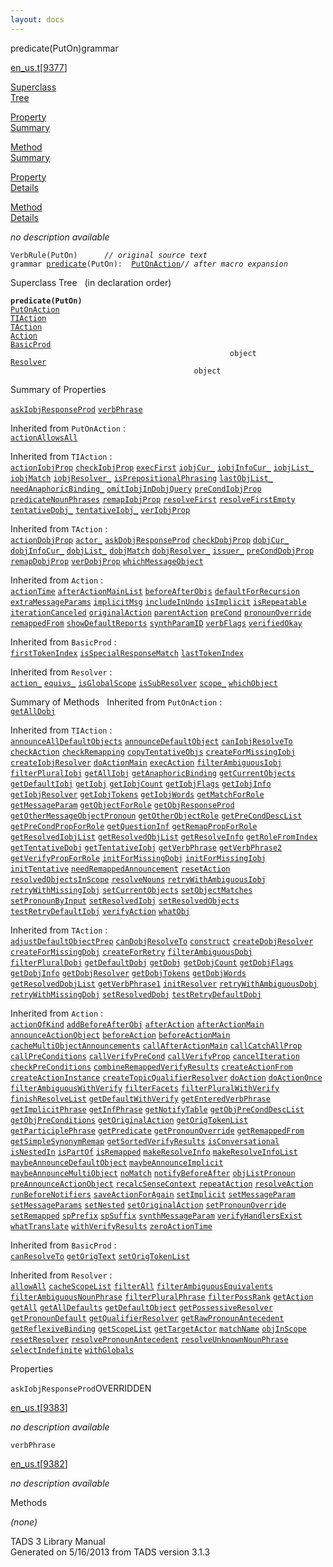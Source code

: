 ```yaml
---
layout: docs
---
```

<span class="title">predicate(PutOn)</span><span class="type">grammar</span>

[en_us.t](../file/en_us.t.html)\[[9377](../source/en_us.t.html#9377)\]

[Superclass  
Tree](#_SuperClassTree_)

[Property  
Summary](#_PropSummary_)

[Method  
Summary](#_MethodSummary_)

[Property  
Details](#_Properties_)

[Method  
Details](#_Methods_)



*no description available*

`VerbRule(PutOn)      `*`// original source text`*  
`grammar `<span class="gramalt">[`predicate`](../object/predicate.html)`(PutOn)`</span>` :   `[`PutOnAction`](../object/PutOnAction.html)*`// after macro expansion`*



<span id="_SuperClassTree_"></span>



<span class="hdln">Superclass Tree</span>   (in declaration order)



**`predicate(PutOn)`**  
[`PutOnAction`](../object/PutOnAction.html)  
[`TIAction`](../object/TIAction.html)  
[`TAction`](../object/TAction.html)  
[`Action`](../object/Action.html)  
[`BasicProd`](../object/BasicProd.html)  
`                                                 object`  
[`Resolver`](../object/Resolver.html)  
`                                         object`  
<span id="_PropSummary_"></span>



<span class="hdln">Summary of Properties</span>  



[`askIobjResponseProd`](#askIobjResponseProd) [`verbPhrase`](#verbPhrase)

Inherited from `PutOnAction` :  
[`actionAllowsAll`](../object/PutOnAction.html#actionAllowsAll)

Inherited from `TIAction` :  
[`actionIobjProp`](../object/TIAction.html#actionIobjProp) [`checkIobjProp`](../object/TIAction.html#checkIobjProp) [`execFirst`](../object/TIAction.html#execFirst) [`iobjCur_`](../object/TIAction.html#iobjCur_) [`iobjInfoCur_`](../object/TIAction.html#iobjInfoCur_) [`iobjList_`](../object/TIAction.html#iobjList_) [`iobjMatch`](../object/TIAction.html#iobjMatch) [`iobjResolver_`](../object/TIAction.html#iobjResolver_) [`isPrepositionalPhrasing`](../object/TIAction.html#isPrepositionalPhrasing) [`lastObjList_`](../object/TIAction.html#lastObjList_) [`needAnaphoricBinding_`](../object/TIAction.html#needAnaphoricBinding_) [`omitIobjInDobjQuery`](../object/TIAction.html#omitIobjInDobjQuery) [`preCondIobjProp`](../object/TIAction.html#preCondIobjProp) [`predicateNounPhrases`](../object/TIAction.html#predicateNounPhrases) [`remapIobjProp`](../object/TIAction.html#remapIobjProp) [`resolveFirst`](../object/TIAction.html#resolveFirst) [`resolveFirstEmpty`](../object/TIAction.html#resolveFirstEmpty) [`tentativeDobj_`](../object/TIAction.html#tentativeDobj_) [`tentativeIobj_`](../object/TIAction.html#tentativeIobj_) [`verIobjProp`](../object/TIAction.html#verIobjProp)

Inherited from `TAction` :  
[`actionDobjProp`](../object/TAction.html#actionDobjProp) [`actor_`](../object/TAction.html#actor_) [`askDobjResponseProd`](../object/TAction.html#askDobjResponseProd) [`checkDobjProp`](../object/TAction.html#checkDobjProp) [`dobjCur_`](../object/TAction.html#dobjCur_) [`dobjInfoCur_`](../object/TAction.html#dobjInfoCur_) [`dobjList_`](../object/TAction.html#dobjList_) [`dobjMatch`](../object/TAction.html#dobjMatch) [`dobjResolver_`](../object/TAction.html#dobjResolver_) [`issuer_`](../object/TAction.html#issuer_) [`preCondDobjProp`](../object/TAction.html#preCondDobjProp) [`remapDobjProp`](../object/TAction.html#remapDobjProp) [`verDobjProp`](../object/TAction.html#verDobjProp) [`whichMessageObject`](../object/TAction.html#whichMessageObject)

Inherited from `Action` :  
[`actionTime`](../object/Action.html#actionTime) [`afterActionMainList`](../object/Action.html#afterActionMainList) [`beforeAfterObjs`](../object/Action.html#beforeAfterObjs) [`defaultForRecursion`](../object/Action.html#defaultForRecursion) [`extraMessageParams`](../object/Action.html#extraMessageParams) [`implicitMsg`](../object/Action.html#implicitMsg) [`includeInUndo`](../object/Action.html#includeInUndo) [`isImplicit`](../object/Action.html#isImplicit) [`isRepeatable`](../object/Action.html#isRepeatable) [`iterationCanceled`](../object/Action.html#iterationCanceled) [`originalAction`](../object/Action.html#originalAction) [`parentAction`](../object/Action.html#parentAction) [`preCond`](../object/Action.html#preCond) [`pronounOverride`](../object/Action.html#pronounOverride) [`remappedFrom`](../object/Action.html#remappedFrom) [`showDefaultReports`](../object/Action.html#showDefaultReports) [`synthParamID`](../object/Action.html#synthParamID) [`verbFlags`](../object/Action.html#verbFlags) [`verifiedOkay`](../object/Action.html#verifiedOkay)

Inherited from `BasicProd` :  
[`firstTokenIndex`](../object/BasicProd.html#firstTokenIndex) [`isSpecialResponseMatch`](../object/BasicProd.html#isSpecialResponseMatch) [`lastTokenIndex`](../object/BasicProd.html#lastTokenIndex)

Inherited from `Resolver` :  
[`action_`](../object/Resolver.html#action_) [`equivs_`](../object/Resolver.html#equivs_) [`isGlobalScope`](../object/Resolver.html#isGlobalScope) [`isSubResolver`](../object/Resolver.html#isSubResolver) [`scope_`](../object/Resolver.html#scope_) [`whichObject`](../object/Resolver.html#whichObject)

<span id="_MethodSummary_"></span>



<span class="hdln">Summary of Methods</span>  
Inherited from `PutOnAction` :  
[`getAllDobj`](../object/PutOnAction.html#getAllDobj)

Inherited from `TIAction` :  
[`announceAllDefaultObjects`](../object/TIAction.html#announceAllDefaultObjects) [`announceDefaultObject`](../object/TIAction.html#announceDefaultObject) [`canIobjResolveTo`](../object/TIAction.html#canIobjResolveTo) [`checkAction`](../object/TIAction.html#checkAction) [`checkRemapping`](../object/TIAction.html#checkRemapping) [`copyTentativeObjs`](../object/TIAction.html#copyTentativeObjs) [`createForMissingIobj`](../object/TIAction.html#createForMissingIobj) [`createIobjResolver`](../object/TIAction.html#createIobjResolver) [`doActionMain`](../object/TIAction.html#doActionMain) [`execAction`](../object/TIAction.html#execAction) [`filterAmbiguousIobj`](../object/TIAction.html#filterAmbiguousIobj) [`filterPluralIobj`](../object/TIAction.html#filterPluralIobj) [`getAllIobj`](../object/TIAction.html#getAllIobj) [`getAnaphoricBinding`](../object/TIAction.html#getAnaphoricBinding) [`getCurrentObjects`](../object/TIAction.html#getCurrentObjects) [`getDefaultIobj`](../object/TIAction.html#getDefaultIobj) [`getIobj`](../object/TIAction.html#getIobj) [`getIobjCount`](../object/TIAction.html#getIobjCount) [`getIobjFlags`](../object/TIAction.html#getIobjFlags) [`getIobjInfo`](../object/TIAction.html#getIobjInfo) [`getIobjResolver`](../object/TIAction.html#getIobjResolver) [`getIobjTokens`](../object/TIAction.html#getIobjTokens) [`getIobjWords`](../object/TIAction.html#getIobjWords) [`getMatchForRole`](../object/TIAction.html#getMatchForRole) [`getMessageParam`](../object/TIAction.html#getMessageParam) [`getObjectForRole`](../object/TIAction.html#getObjectForRole) [`getObjResponseProd`](../object/TIAction.html#getObjResponseProd) [`getOtherMessageObjectPronoun`](../object/TIAction.html#getOtherMessageObjectPronoun) [`getOtherObjectRole`](../object/TIAction.html#getOtherObjectRole) [`getPreCondDescList`](../object/TIAction.html#getPreCondDescList) [`getPreCondPropForRole`](../object/TIAction.html#getPreCondPropForRole) [`getQuestionInf`](../object/TIAction.html#getQuestionInf) [`getRemapPropForRole`](../object/TIAction.html#getRemapPropForRole) [`getResolvedIobjList`](../object/TIAction.html#getResolvedIobjList) [`getResolvedObjList`](../object/TIAction.html#getResolvedObjList) [`getResolveInfo`](../object/TIAction.html#getResolveInfo) [`getRoleFromIndex`](../object/TIAction.html#getRoleFromIndex) [`getTentativeDobj`](../object/TIAction.html#getTentativeDobj) [`getTentativeIobj`](../object/TIAction.html#getTentativeIobj) [`getVerbPhrase`](../object/TIAction.html#getVerbPhrase) [`getVerbPhrase2`](../object/TIAction.html#getVerbPhrase2) [`getVerifyPropForRole`](../object/TIAction.html#getVerifyPropForRole) [`initForMissingDobj`](../object/TIAction.html#initForMissingDobj) [`initForMissingIobj`](../object/TIAction.html#initForMissingIobj) [`initTentative`](../object/TIAction.html#initTentative) [`needRemappedAnnouncement`](../object/TIAction.html#needRemappedAnnouncement) [`resetAction`](../object/TIAction.html#resetAction) [`resolvedObjectsInScope`](../object/TIAction.html#resolvedObjectsInScope) [`resolveNouns`](../object/TIAction.html#resolveNouns) [`retryWithAmbiguousIobj`](../object/TIAction.html#retryWithAmbiguousIobj) [`retryWithMissingIobj`](../object/TIAction.html#retryWithMissingIobj) [`setCurrentObjects`](../object/TIAction.html#setCurrentObjects) [`setObjectMatches`](../object/TIAction.html#setObjectMatches) [`setPronounByInput`](../object/TIAction.html#setPronounByInput) [`setResolvedIobj`](../object/TIAction.html#setResolvedIobj) [`setResolvedObjects`](../object/TIAction.html#setResolvedObjects) [`testRetryDefaultIobj`](../object/TIAction.html#testRetryDefaultIobj) [`verifyAction`](../object/TIAction.html#verifyAction) [`whatObj`](../object/TIAction.html#whatObj)

Inherited from `TAction` :  
[`adjustDefaultObjectPrep`](../object/TAction.html#adjustDefaultObjectPrep) [`canDobjResolveTo`](../object/TAction.html#canDobjResolveTo) [`construct`](../object/TAction.html#construct) [`createDobjResolver`](../object/TAction.html#createDobjResolver) [`createForMissingDobj`](../object/TAction.html#createForMissingDobj) [`createForRetry`](../object/TAction.html#createForRetry) [`filterAmbiguousDobj`](../object/TAction.html#filterAmbiguousDobj) [`filterPluralDobj`](../object/TAction.html#filterPluralDobj) [`getDefaultDobj`](../object/TAction.html#getDefaultDobj) [`getDobj`](../object/TAction.html#getDobj) [`getDobjCount`](../object/TAction.html#getDobjCount) [`getDobjFlags`](../object/TAction.html#getDobjFlags) [`getDobjInfo`](../object/TAction.html#getDobjInfo) [`getDobjResolver`](../object/TAction.html#getDobjResolver) [`getDobjTokens`](../object/TAction.html#getDobjTokens) [`getDobjWords`](../object/TAction.html#getDobjWords) [`getResolvedDobjList`](../object/TAction.html#getResolvedDobjList) [`getVerbPhrase1`](../object/TAction.html#getVerbPhrase1) [`initResolver`](../object/TAction.html#initResolver) [`retryWithAmbiguousDobj`](../object/TAction.html#retryWithAmbiguousDobj) [`retryWithMissingDobj`](../object/TAction.html#retryWithMissingDobj) [`setResolvedDobj`](../object/TAction.html#setResolvedDobj) [`testRetryDefaultDobj`](../object/TAction.html#testRetryDefaultDobj)

Inherited from `Action` :  
[`actionOfKind`](../object/Action.html#actionOfKind) [`addBeforeAfterObj`](../object/Action.html#addBeforeAfterObj) [`afterAction`](../object/Action.html#afterAction) [`afterActionMain`](../object/Action.html#afterActionMain) [`announceActionObject`](../object/Action.html#announceActionObject) [`beforeAction`](../object/Action.html#beforeAction) [`beforeActionMain`](../object/Action.html#beforeActionMain) [`cacheMultiObjectAnnouncements`](../object/Action.html#cacheMultiObjectAnnouncements) [`callAfterActionMain`](../object/Action.html#callAfterActionMain) [`callCatchAllProp`](../object/Action.html#callCatchAllProp) [`callPreConditions`](../object/Action.html#callPreConditions) [`callVerifyPreCond`](../object/Action.html#callVerifyPreCond) [`callVerifyProp`](../object/Action.html#callVerifyProp) [`cancelIteration`](../object/Action.html#cancelIteration) [`checkPreConditions`](../object/Action.html#checkPreConditions) [`combineRemappedVerifyResults`](../object/Action.html#combineRemappedVerifyResults) [`createActionFrom`](../object/Action.html#createActionFrom) [`createActionInstance`](../object/Action.html#createActionInstance) [`createTopicQualifierResolver`](../object/Action.html#createTopicQualifierResolver) [`doAction`](../object/Action.html#doAction) [`doActionOnce`](../object/Action.html#doActionOnce) [`filterAmbiguousWithVerify`](../object/Action.html#filterAmbiguousWithVerify) [`filterFacets`](../object/Action.html#filterFacets) [`filterPluralWithVerify`](../object/Action.html#filterPluralWithVerify) [`finishResolveList`](../object/Action.html#finishResolveList) [`getDefaultWithVerify`](../object/Action.html#getDefaultWithVerify) [`getEnteredVerbPhrase`](../object/Action.html#getEnteredVerbPhrase) [`getImplicitPhrase`](../object/Action.html#getImplicitPhrase) [`getInfPhrase`](../object/Action.html#getInfPhrase) [`getNotifyTable`](../object/Action.html#getNotifyTable) [`getObjPreCondDescList`](../object/Action.html#getObjPreCondDescList) [`getObjPreConditions`](../object/Action.html#getObjPreConditions) [`getOriginalAction`](../object/Action.html#getOriginalAction) [`getOrigTokenList`](../object/Action.html#getOrigTokenList) [`getParticiplePhrase`](../object/Action.html#getParticiplePhrase) [`getPredicate`](../object/Action.html#getPredicate) [`getPronounOverride`](../object/Action.html#getPronounOverride) [`getRemappedFrom`](../object/Action.html#getRemappedFrom) [`getSimpleSynonymRemap`](../object/Action.html#getSimpleSynonymRemap) [`getSortedVerifyResults`](../object/Action.html#getSortedVerifyResults) [`isConversational`](../object/Action.html#isConversational) [`isNestedIn`](../object/Action.html#isNestedIn) [`isPartOf`](../object/Action.html#isPartOf) [`isRemapped`](../object/Action.html#isRemapped) [`makeResolveInfo`](../object/Action.html#makeResolveInfo) [`makeResolveInfoList`](../object/Action.html#makeResolveInfoList) [`maybeAnnounceDefaultObject`](../object/Action.html#maybeAnnounceDefaultObject) [`maybeAnnounceImplicit`](../object/Action.html#maybeAnnounceImplicit) [`maybeAnnounceMultiObject`](../object/Action.html#maybeAnnounceMultiObject) [`noMatch`](../object/Action.html#noMatch) [`notifyBeforeAfter`](../object/Action.html#notifyBeforeAfter) [`objListPronoun`](../object/Action.html#objListPronoun) [`preAnnounceActionObject`](../object/Action.html#preAnnounceActionObject) [`recalcSenseContext`](../object/Action.html#recalcSenseContext) [`repeatAction`](../object/Action.html#repeatAction) [`resolveAction`](../object/Action.html#resolveAction) [`runBeforeNotifiers`](../object/Action.html#runBeforeNotifiers) [`saveActionForAgain`](../object/Action.html#saveActionForAgain) [`setImplicit`](../object/Action.html#setImplicit) [`setMessageParam`](../object/Action.html#setMessageParam) [`setMessageParams`](../object/Action.html#setMessageParams) [`setNested`](../object/Action.html#setNested) [`setOriginalAction`](../object/Action.html#setOriginalAction) [`setPronounOverride`](../object/Action.html#setPronounOverride) [`setRemapped`](../object/Action.html#setRemapped) [`spPrefix`](../object/Action.html#spPrefix) [`spSuffix`](../object/Action.html#spSuffix) [`synthMessageParam`](../object/Action.html#synthMessageParam) [`verifyHandlersExist`](../object/Action.html#verifyHandlersExist) [`whatTranslate`](../object/Action.html#whatTranslate) [`withVerifyResults`](../object/Action.html#withVerifyResults) [`zeroActionTime`](../object/Action.html#zeroActionTime)

Inherited from `BasicProd` :  
[`canResolveTo`](../object/BasicProd.html#canResolveTo) [`getOrigText`](../object/BasicProd.html#getOrigText) [`setOrigTokenList`](../object/BasicProd.html#setOrigTokenList)

Inherited from `Resolver` :  
[`allowAll`](../object/Resolver.html#allowAll) [`cacheScopeList`](../object/Resolver.html#cacheScopeList) [`filterAll`](../object/Resolver.html#filterAll) [`filterAmbiguousEquivalents`](../object/Resolver.html#filterAmbiguousEquivalents) [`filterAmbiguousNounPhrase`](../object/Resolver.html#filterAmbiguousNounPhrase) [`filterPluralPhrase`](../object/Resolver.html#filterPluralPhrase) [`filterPossRank`](../object/Resolver.html#filterPossRank) [`getAction`](../object/Resolver.html#getAction) [`getAll`](../object/Resolver.html#getAll) [`getAllDefaults`](../object/Resolver.html#getAllDefaults) [`getDefaultObject`](../object/Resolver.html#getDefaultObject) [`getPossessiveResolver`](../object/Resolver.html#getPossessiveResolver) [`getPronounDefault`](../object/Resolver.html#getPronounDefault) [`getQualifierResolver`](../object/Resolver.html#getQualifierResolver) [`getRawPronounAntecedent`](../object/Resolver.html#getRawPronounAntecedent) [`getReflexiveBinding`](../object/Resolver.html#getReflexiveBinding) [`getScopeList`](../object/Resolver.html#getScopeList) [`getTargetActor`](../object/Resolver.html#getTargetActor) [`matchName`](../object/Resolver.html#matchName) [`objInScope`](../object/Resolver.html#objInScope) [`resetResolver`](../object/Resolver.html#resetResolver) [`resolvePronounAntecedent`](../object/Resolver.html#resolvePronounAntecedent) [`resolveUnknownNounPhrase`](../object/Resolver.html#resolveUnknownNounPhrase) [`selectIndefinite`](../object/Resolver.html#selectIndefinite) [`withGlobals`](../object/Resolver.html#withGlobals)

<span id="_Properties_"></span>



<span class="hdln">Properties</span>  



<span id="askIobjResponseProd"></span>

`askIobjResponseProd`<span class="rem">OVERRIDDEN</span>

[en_us.t](../file/en_us.t.html)\[[9383](../source/en_us.t.html#9383)\]



*no description available*



<span id="verbPhrase"></span>

`verbPhrase`

[en_us.t](../file/en_us.t.html)\[[9382](../source/en_us.t.html#9382)\]



*no description available*



<span id="_Methods_"></span>



<span class="hdln">Methods</span>  



*(none)*



TADS 3 Library Manual  
Generated on 5/16/2013 from TADS version 3.1.3


